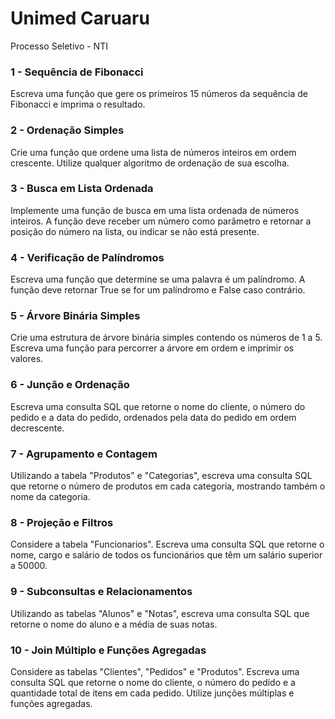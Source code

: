 # Unimed Caruaru
Processo Seletivo - NTI

### 1 - Sequência de Fibonacci
Escreva uma função que gere os primeiros 15 números da sequência de Fibonacci e imprima o resultado.

### 2 - Ordenação Simples
Crie uma função que ordene uma lista de números inteiros em ordem crescente. Utilize qualquer algoritmo de ordenação de sua escolha.

### 3 - Busca em Lista Ordenada
Implemente uma função de busca em uma lista ordenada de números inteiros. A função deve receber um número como parâmetro e retornar a posição do número na lista, ou indicar se não está presente.

### 4 - Verificação de Palíndromos
Escreva uma função que determine se uma palavra é um palíndromo. A função deve retornar True se for um palíndromo e False caso contrário.

### 5 - Árvore Binária Simples
Crie uma estrutura de árvore binária simples contendo os números de 1 a 5. Escreva uma função para percorrer a árvore em ordem e imprimir os valores.

### 6 - Junção e Ordenação
Escreva uma consulta SQL que retorne o nome do cliente, o número do pedido e a data do pedido, ordenados pela data do pedido em ordem decrescente.

### 7 - Agrupamento e Contagem
Utilizando a tabela "Produtos" e "Categorias", escreva uma consulta SQL que retorne o número de produtos em cada categoria, mostrando também o nome da categoria.

### 8 - Projeção e Filtros
Considere a tabela "Funcionarios". Escreva uma consulta SQL que retorne o nome, cargo e salário de todos os funcionários que têm um salário superior a 50000.

### 9 - Subconsultas e Relacionamentos
Utilizando as tabelas "Alunos" e "Notas", escreva uma consulta SQL que retorne o nome do aluno e a média de suas notas.

### 10 - Join Múltiplo e Funções Agregadas
Considere as tabelas "Clientes", "Pedidos" e "Produtos". Escreva uma consulta SQL que retorne o nome do cliente, o número do pedido e a quantidade total de itens em cada pedido. Utilize junções múltiplas e funções agregadas.
